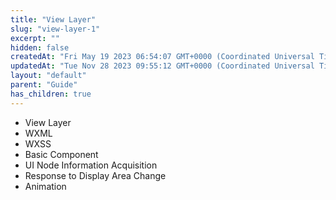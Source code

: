 ```yaml
---
title: "View Layer"
slug: "view-layer-1"
excerpt: ""
hidden: false
createdAt: "Fri May 19 2023 06:54:07 GMT+0000 (Coordinated Universal Time)"
updatedAt: "Tue Nov 28 2023 09:55:12 GMT+0000 (Coordinated Universal Time)"
layout: "default"
parent: "Guide"
has_children: true
---
```

- View Layer
- WXML
- WXSS
- Basic Component
- UI Node Information Acquisition
- Response to Display Area Change 
- Animation
